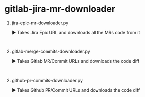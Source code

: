 # gitlab-jira-mr-downloader

1) jira-epic-mr-downloader.py
 
      ▶ Takes Jira Epic URL and downloads all the MRs code from it

<br>

2) gitlab-merge-commits-downloader.py 

      ▶ Takes Gitlab MR/Commit URLs and downloads the code diff

<br>

2) github-pr-commits-downloader.py
 
      ▶ Takes Github PR/Commit URLs and downloads the code diff
